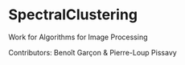 # SpectralClustering
Work for Algorithms for Image Processing

Contributors: Benoît Garçon & Pierre-Loup Pissavy
